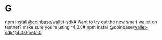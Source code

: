 # G
npm install @coinbase/wallet-sdk# Want to try out the new smart wallet on testnet? make sure you’re using ^4.0.0# npm install @coinbase/wallet-sdk@4.0.0-beta.0
